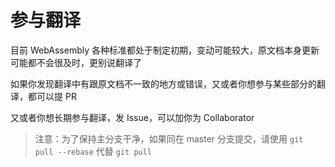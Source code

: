 # 参与翻译

目前 WebAssembly 各种标准都处于制定初期，变动可能较大，原文档本身更新可能都不会很及时，更别说翻译了

如果你发现翻译中有跟原文档不一致的地方或错误，又或者你想参与某些部分的翻译，都可以提 PR

又或者你想长期参与翻译，发 Issue，可以加你为 Collaborator

> 注意：为了保持主分支干净，如果同在 master 分支提交，请使用 `git pull --rebase` 代替 `git pull`
